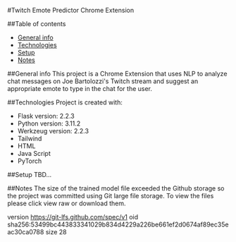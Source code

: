 #Twitch Emote Predictor Chrome Extension

##Table of contents
* [General info](#general-info)
* [Technologies](#technologies)
* [Setup](#setup)
* [Notes](#notes)

##General info
This project is a Chrome Extension that uses NLP to analyze chat messages on Joe Bartolozzi's Twitch stream and suggest an appropriate emote to type in the chat for the user. 

##Technologies
Project is created with:
* Flask version: 2.2.3
* Python version: 3.11.2
* Werkzeug version: 2.2.3
* Tailwind
* HTML
* Java Script
* PyTorch

##Setup
TBD...

##Notes
The size of the trained model file exceeded the Github storage so the project was committed using Git large file storage. To view the files please click view raw or download them. 

version https://git-lfs.github.com/spec/v1
oid sha256:53499bc443833341029b834d4229a226be661ef2d0674af89ec35eac30ca0788
size 28

